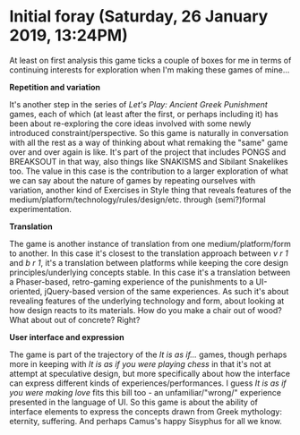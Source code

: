 # Initial foray (Saturday, 26 January 2019, 13:24PM)

At least on first analysis this game ticks a couple of boxes for me in terms of continuing interests for exploration when I'm making these games of mine...

__Repetition and variation__

It's another step in the series of _Let's Play: Ancient Greek Punishment_ games, each of which (at least after the first, or perhaps including it) has been about re-exploring the core ideas involved with some newly introduced constraint/perspective. So this game is naturally in conversation with all the rest as a way of thinking about what remaking the "same" game over and over again is like. It's part of the project that includes PONGS and BREAKSOUT in that way, also things like SNAKISMS and Sibilant Snakelikes too. The value in this case is the contribution to a larger exploration of what we can say about the nature of games by repeating ourselves with variation, another kind of Exercises in Style thing that reveals features of the medium/platform/technology/rules/design/etc. through (semi?)formal experimentation.

__Translation__

The game is another instance of translation from one medium/platform/form to another. In this case it's closest to the translation approach between _v r 1_ and _b r 1_, it's a translation between platforms while keeping the core design principles/underlying concepts stable. In this case it's a translation between a Phaser-based, retro-gaming experience of the punishments to a UI-oriented, jQuery-based version of the same experiences. As such it's about revealing features of the underlying technology and form, about looking at how design reacts to its materials. How do you make a chair out of wood? What about out of concrete? Right?

__User interface and expression__

The game is part of the trajectory of the _It is as if..._ games, though perhaps more in keeping with _It is as if you were playing chess_ in that it's not at attempt at speculative design, but more specifically about how the interface can express different kinds of experiences/performances. I guess _It is as if you were making love_ fits this bill too - an unfamiliar/"wrong/" experience presented in the language of UI. So this game is about the ability of interface elements to express the concepts drawn from Greek mythology: eternity, suffering. And perhaps Camus's happy Sisyphus for all we know.
